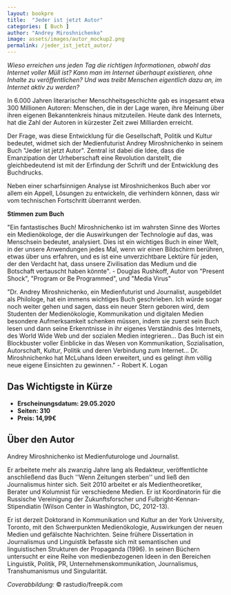 ```yaml
---
layout: bookpre
title:  "Jeder ist jetzt Autor"
categories: [ Buch ]
author: "Andrey Miroshnichenko"
image: assets/images/autor_mockup2.png
permalink: /jeder_ist_jetzt_autor/
---
```


*Wieso erreichen uns jeden Tag die richtigen Informationen, obwohl das Internet voller Müll ist? Kann man im Internet überhaupt existieren, ohne Inhalte zu veröffentlichen? Und was treibt Menschen eigentlich dazu an, im Internet aktiv zu werden?*

 
In 6.000 Jahren literarischer Menschheitsgeschichte gab es insgesamt etwa 300 Millionen Autoren: Menschen, die in der Lage waren, ihre Meinung über ihren eigenen Bekanntenkreis hinaus mitzuteilen. Heute dank des Internets, hat die Zahl der Autoren in kürzester Zeit zwei Milliarden erreicht.

Der Frage, was diese Entwicklung für die Gesellschaft, Politik und Kultur bedeutet, widmet sich der Medienfuturist Andrey Miroshnichenko in seinem Buch "Jeder ist jetzt Autor". Zentral ist dabei die Idee, dass die Emanzipation der Urheberschaft eine Revolution darstellt, die gleichbedeutend ist mit der Erfindung der Schrift und der Entwicklung des Buchdrucks.

Neben einer scharfsinnigen Analyse ist Miroshnichenkos Buch aber vor allem ein Appell, Lösungen zu entwickeln, die verhindern können, dass wir vom technischen Fortschritt überrannt werden.

 

**Stimmen zum Buch**

 

"Ein fantastisches Buch! Miroshnichenko ist im wahrsten Sinne des Wortes ein Medienökologe, der die Auswirkungen der Technologie auf das, was Menschsein bedeutet, analysiert. Dies ist ein wichtiges Buch in einer Welt, in der unsere Anwendungen jedes Mal, wenn wir einen Bildschirm berühren, etwas über uns erfahren, und es ist eine unverzichtbare Lektüre für jeden, der den Verdacht hat, dass unsere Zivilisation das Medium und die Botschaft vertauscht haben könnte". - Douglas Rushkoff,  Autor von "Present Shock", "Program or Be Programmed", und "Media Virus" 



"Dr. Andrey Miroshnichenko, ein Medienfuturist und Journalist, ausgebildet als Philologe, hat ein immens wichtiges Buch geschrieben. Ich würde sogar noch weiter gehen und sagen, dass ein neuer Stern geboren wird, dem Studenten der Medienökologie, Kommunikation und digitalen Medien besondere Aufmerksamkeit schenken müssen, indem sie zuerst sein Buch lesen und dann seine Erkenntnisse in ihr eigenes Verständnis des Internets, des World Wide Web und der sozialen Medien integrieren... Das Buch ist ein Blockbuster voller Einblicke in das Wesen von Kommunikation, Sozialisation, Autorschaft, Kultur, Politik und deren Verbindung zum Internet... Dr. Miroshnichenko hat McLuhans Ideen erweitert, und es gelingt ihm völlig neue eigene Einsichten zu gewinnen." - Robert K. Logan


## Das Wichtigste in Kürze

- **Erscheinungsdatum: 29.05.2020**
- **Seiten: 310**
- **Preis: 14,99€**

## Über den Autor

Andrey Miroshnichenko ist Medienfuturologe und Journalist.

Er arbeitete mehr als zwanzig Jahre lang als Redakteur,  veröffentlichte anschließend das Buch ''Wenn Zeitungen sterben''  und ließ den Journalismus hinter sich. Seit 2010 arbeitet er als Medientheoretiker, Berater und Kolumnist für verschiedene Medien. Er ist Koordinatorin für die Russische Vereinigung der Zukunftsforscher und Fulbright-Kennan-Stipendiatin (Wilson Center in Washington, DC, 2012-13). 

Er ist derzeit Doktorand in Kommunikation und Kultur an der York University, Toronto, mit den Schwerpunkten Medienökologie, Auswirkungen der neuen Medien und gefälschte Nachrichten. Seine frühere Dissertation in Journalismus und Linguistik befasste sich mit semantischen und linguistischen Strukturen der Propaganda (1996). In seinen Büchern untersucht er eine Reihe von medienbezogenen Ideen in den Bereichen Linguistik, Politik, PR, Unternehmenskommunikation, Journalismus, Transhumanismus und Singularität.

*Coverabbildung:* © rastudio/freepik.com
